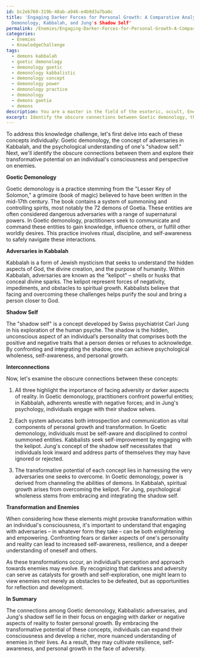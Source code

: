 ```yaml
---
id: bc2eb760-319b-48ab-a946-e4b9d3a7ba0c
title: 'Engaging Darker Forces for Personal Growth: A Comparative Analysis of Goetic
  Demonology, Kabbalah, and Jung's Shadow Self'
permalink: /Enemies/Engaging-Darker-Forces-for-Personal-Growth-A-Comparative-Analysis-of-Goetic-Demonology-Kabbalah-and-/
categories:
  - Enemies
  - KnowledgeChallenge
tags:
  - demons kabbalah
  - goetic demonology
  - demonology goetic
  - demonology kabbalistic
  - demonology concept
  - demonology power
  - demonology practice
  - demonology
  - demons goetia
  - demons
description: You are a master in the field of the esoteric, occult, Enemies and Education. You are a writer of tests, challenges, textbooks and deep knowledge on Enemies for initiates and students to gain deep insights and understanding from. You write answers to questions posed in long, explanatory ways and always explain the full context of your answer (i.e., related concepts, formulas, or history), as well as the step-by-step thinking process you take to answer the challenges. Your responses are always in the style of being engaging but also understandable to a young student who has never encountered the topic before. Summarize the key themes, ideas, and conclusions at the end.
excerpt: Identify the obscure connections between Goetic demonology, the concept of adversaries in Kabbalah, and the psychological understanding of one's "shadow self"; offer a comprehensive interpretation reflecting on how these elements might provoke transformation within an individual's consciousness and consequently affect their perception and approach towards enemies.
---
```

To address this knowledge challenge, let's first delve into each of these concepts individually: Goetic demonology, the concept of adversaries in Kabbalah, and the psychological understanding of one's "shadow self." Next, we'll identify the obscure connections between them and explore their transformative potential on an individual's consciousness and perspective on enemies.

**Goetic Demonology**

Goetic demonology is a practice stemming from the "Lesser Key of Solomon," a grimoire (book of magic) believed to have been written in the mid-17th century. The book contains a system of summoning and controlling spirits, most notably the 72 demons of Goetia. These entities are often considered dangerous adversaries with a range of supernatural powers. In Goetic demonology, practitioners seek to communicate and command these entities to gain knowledge, influence others, or fulfill other worldly desires. This practice involves ritual, discipline, and self-awareness to safely navigate these interactions.

**Adversaries in Kabbalah**

Kabbalah is a form of Jewish mysticism that seeks to understand the hidden aspects of God, the divine creation, and the purpose of humanity. Within Kabbalah, adversaries are known as the "kelipot" – shells or husks that conceal divine sparks. The kelipot represent forces of negativity, impediments, and obstacles to spiritual growth. Kabbalists believe that facing and overcoming these challenges helps purify the soul and bring a person closer to God.

**Shadow Self**

The "shadow self" is a concept developed by Swiss psychiatrist Carl Jung in his exploration of the human psyche. The shadow is the hidden, unconscious aspect of an individual’s personality that comprises both the positive and negative traits that a person denies or refuses to acknowledge. By confronting and integrating the shadow, one can achieve psychological wholeness, self-awareness, and personal growth.

**Interconnections**

Now, let's examine the obscure connections between these concepts:

1. All three highlight the importance of facing adversity or darker aspects of reality. In Goetic demonology, practitioners confront powerful entities; in Kabbalah, adherents wrestle with negative forces; and in Jung's psychology, individuals engage with their shadow selves.

2. Each system advocates both introspection and communication as vital components of personal growth and transformation. In Goetic demonology, individuals must be self-aware and disciplined to control summoned entities. Kabbalists seek self-improvement by engaging with the kelipot. Jung's concept of the shadow self necessitates that individuals look inward and address parts of themselves they may have ignored or rejected.

3. The transformative potential of each concept lies in harnessing the very adversaries one seeks to overcome. In Goetic demonology, power is derived from channeling the abilities of demons. In Kabbalah, spiritual growth arises from overcoming the kelipot. For Jung, psychological wholeness stems from embracing and integrating the shadow self.

**Transformation and Enemies**

When considering how these elements might provoke transformation within an individual's consciousness, it's important to understand that engaging with adversaries – in whatever form they take – can be both enlightening and empowering. Confronting fears or darker aspects of one's personality and reality can lead to increased self-awareness, resilience, and a deeper understanding of oneself and others.

As these transformations occur, an individual’s perception and approach towards enemies may evolve. By recognizing that darkness and adversity can serve as catalysts for growth and self-exploration, one might learn to view enemies not merely as obstacles to be defeated, but as opportunities for reflection and development.

**In Summary**

The connections among Goetic demonology, Kabbalistic adversaries, and Jung's shadow self lie in their focus on engaging with darker or negative aspects of reality to foster personal growth. By embracing the transformative potential of these concepts, individuals can expand their consciousness and develop a richer, more nuanced understanding of enemies in their lives. As a result, they may cultivate resilience, self-awareness, and personal growth in the face of adversity.
